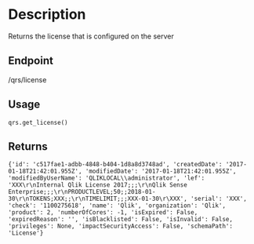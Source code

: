 # Description
Returns the license that is configured on the server

## Endpoint
/qrs/license

## Usage
```
qrs.get_license()
```
## Returns
```
{'id': 'c517fae1-adbb-4848-b404-1d8a8d3748ad', 'createdDate': '2017-01-18T21:42:01.955Z', 'modifiedDate': '2017-01-18T21:42:01.955Z', 'modifiedByUserName': 'QLIKLOCAL\\administrator', 'lef': 'XXX\r\nInternal Qlik License 2017;;;\r\nQlik Sense Enterprise;;;\r\nPRODUCTLEVEL;50;;2018-01-30\r\nTOKENS;XXX;;\r\nTIMELIMIT;;;XXX-01-30\r\XXX', 'serial': 'XXX', 'check': '1100275618', 'name': 'Qlik', 'organization': 'Qlik', 'product': 2, 'numberOfCores': -1, 'isExpired': False, 'expiredReason': '', 'isBlacklisted': False, 'isInvalid': False, 'privileges': None, 'impactSecurityAccess': False, 'schemaPath': 'License'}
```
